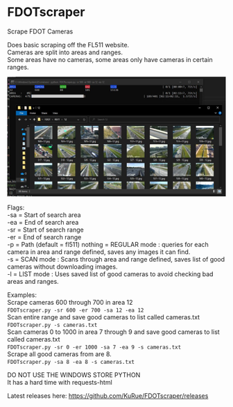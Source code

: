 # FDOTscraper
Scrape FDOT Cameras<br/>

Does basic scraping off the FL511 website.<br/>
Cameras are split into areas and ranges.<br/>
Some areas have no cameras, some areas only have cameras in certain ranges.<br/>

![alt text](https://github.com/KuRue/FDOTscraper/blob/main/Image.jpg?raw=true)

Flags:<br/>
-sa = Start of search area<br/>
-ea = End of search area<br/>
-sr = Start of search range<br/>
-er = End of search range<br/>
-p  = Path (default = fl511) 
nothing = REGULAR mode : queries for each camera in area and range defined,  saves any images it can find.<br/>
-s = SCAN mode : Scans through area and range defined, saves list of good cameras without downloading images.<br/>
-l = LIST mode :  Uses saved list of good cameras to avoid checking bad areas and ranges.<br/>

Examples:<br/>
Scrape cameras 600 through 700 in area 12<br/>
```FDOTscraper.py -sr 600 -er 700 -sa 12 -ea 12```<br/>
Scan entire range and save good cameras to list called cameras.txt<br/>
```FDOTscraper.py -s cameras.txt```<br/>
Scan cameras 0 to 1000 in area 7 through 9 and save good cameras to list called cameras.txt<br/>
```FDOTscraper.py -sr 0 -er 1000 -sa 7 -ea 9 -s cameras.txt```<br/>
Scrape all good cameras from are 8.<br/>
```FDOTscraper.py -sa 8 -ea 8 -s cameras.txt```<br/>


DO NOT USE THE WINDOWS STORE PYTHON <br/>
It has a hard time with requests-html

Latest releases here: https://github.com/KuRue/FDOTscraper/releases
